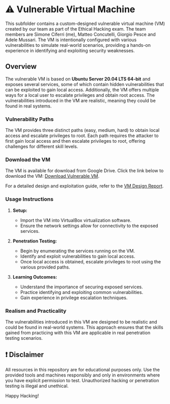 # ⚠️ Vulnerable Virtual Machine

This subfolder contains a custom-designed vulnerable virtual machine (VM) created by our team as part of the Ethical Hacking exam. The team members are Simone Ciferri (me), Matteo Concutelli, Giorgio Pesce and Adele Mussari. The VM is intentionally configured with various vulnerabilities to simulate real-world scenarios, providing a hands-on experience in identifying and exploiting security weaknesses.

## Overview

The vulnerable VM is based on **Ubuntu Server 20.04 LTS 64-bit** and exposes several services, some of which contain hidden vulnerabilities that can be exploited to gain local access. Additionally, the VM offers multiple ways for a local user to escalate privileges and obtain root access. The vulnerabilities introduced in the VM are realistic, meaning they could be found in real systems.

### Vulnerability Paths

The VM provides three distinct paths (easy, medium, hard) to obtain local access and escalate privileges to root. Each path requires the attacker to first gain local access and then escalate privileges to root, offering challenges for different skill levels.

### Download the VM
The VM is available for download from Google Drive. Click the link below to download the VM:
[Download Vulnerable VM](https://drive.google.com/drive/folders/1M4-EpXrN4JHkClAVfyBYH6qS_WBWMGFe?usp=sharing).

For a detailed design and exploitation guide, refer to the [VM Design Report](https://drive.google.com/drive/folders/1M4-EpXrN4JHkClAVfyBYH6qS_WBWMGFe?usp=sharing).

### Usage Instructions

1. **Setup:**
   - Import the VM into VirtualBox virtualization software.
   - Ensure the network settings allow for connectivity to the exposed services.

2. **Penetration Testing:**
   - Begin by enumerating the services running on the VM.
   - Identify and exploit vulnerabilities to gain local access.
   - Once local access is obtained, escalate privileges to root using the various provided paths.

3. **Learning Outcomes:**
   - Understand the importance of securing exposed services.
   - Practice identifying and exploiting common vulnerabilities.
   - Gain experience in privilege escalation techniques.

### Realism and Practicality

The vulnerabilities introduced in this VM are designed to be realistic and could be found in real-world systems. This approach ensures that the skills gained from practicing with this VM are applicable in real penetration testing scenarios.

## ❗ Disclaimer

All resources in this repository are for educational purposes only. Use the provided tools and machines responsibly and only in environments where you have explicit permission to test. Unauthorized hacking or penetration testing is illegal and unethical.

Happy Hacking!
